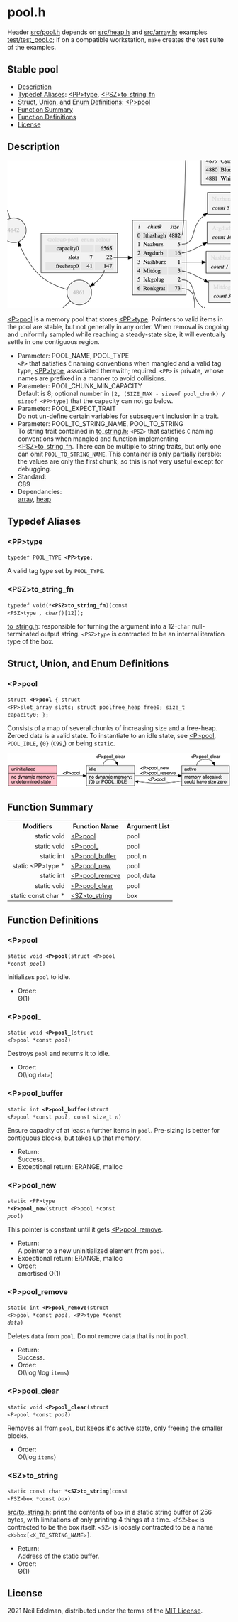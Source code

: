 # pool\.h #

Header [src/pool\.h](src/pool.h) depends on [src/heap\.h](src/heap.h) and [src/array\.h](src/array.h); examples [test/test\_pool\.c](test/test_pool.c); if on a compatible workstation, `make` creates the test suite of the examples\.

## Stable pool ##

 * [Description](#user-content-preamble)
 * [Typedef Aliases](#user-content-typedef): [&lt;PP&gt;type](#user-content-typedef-7560d92f), [&lt;PSZ&gt;to_string_fn](#user-content-typedef-8b890812)
 * [Struct, Union, and Enum Definitions](#user-content-tag): [&lt;P&gt;pool](#user-content-tag-8aba39cb)
 * [Function Summary](#user-content-summary)
 * [Function Definitions](#user-content-fn)
 * [License](#user-content-license)

## <a id = "user-content-preamble" name = "user-content-preamble">Description</a> ##

![Example of Pool](doc/pool.png)

[&lt;P&gt;pool](#user-content-tag-8aba39cb) is a memory pool that stores [&lt;PP&gt;type](#user-content-typedef-7560d92f)\. Pointers to valid items in the pool are stable, but not generally in any order\. When removal is ongoing and uniformly sampled while reaching a steady\-state size, it will eventually settle in one contiguous region\.



 * Parameter: POOL\_NAME, POOL\_TYPE  
   `<P>` that satisfies `C` naming conventions when mangled and a valid tag type, [&lt;PP&gt;type](#user-content-typedef-7560d92f), associated therewith; required\. `<PP>` is private, whose names are prefixed in a manner to avoid collisions\.
 * Parameter: POOL\_CHUNK\_MIN\_CAPACITY  
   Default is 8; optional number in `[2, (SIZE_MAX - sizeof pool_chunk) / sizeof <PP>type]` that the capacity can not go below\.
 * Parameter: POOL\_EXPECT\_TRAIT  
   Do not un\-define certain variables for subsequent inclusion in a trait\.
 * Parameter: POOL\_TO\_STRING\_NAME, POOL\_TO\_STRING  
   To string trait contained in [to\_string\.h](to_string.h); `<PSZ>` that satisfies `C` naming conventions when mangled and function implementing [&lt;PSZ&gt;to_string_fn](#user-content-typedef-8b890812)\. There can be multiple to string traits, but only one can omit `POOL_TO_STRING_NAME`\. This container is only partially iterable: the values are only the first chunk, so this is not very useful except for debugging\.
 * Standard:  
   C89
 * Dependancies:  
   [array](https://github.com/neil-edelman/array), [heap](https://github.com/neil-edelman/heap)


## <a id = "user-content-typedef" name = "user-content-typedef">Typedef Aliases</a> ##

### <a id = "user-content-typedef-7560d92f" name = "user-content-typedef-7560d92f">&lt;PP&gt;type</a> ###

<code>typedef POOL_TYPE <strong>&lt;PP&gt;type</strong>;</code>

A valid tag type set by `POOL_TYPE`\.



### <a id = "user-content-typedef-8b890812" name = "user-content-typedef-8b890812">&lt;PSZ&gt;to_string_fn</a> ###

<code>typedef void(*<strong>&lt;PSZ&gt;to_string_fn</strong>)(const &lt;PSZ&gt;type *, char(*)[12]);</code>

[to\_string\.h](to_string.h): responsible for turning the argument into a 12\-`char` null\-terminated output string\. `<PSZ>type` is contracted to be an internal iteration type of the box\.



## <a id = "user-content-tag" name = "user-content-tag">Struct, Union, and Enum Definitions</a> ##

### <a id = "user-content-tag-8aba39cb" name = "user-content-tag-8aba39cb">&lt;P&gt;pool</a> ###

<code>struct <strong>&lt;P&gt;pool</strong> { struct &lt;PP&gt;slot_array slots; struct poolfree_heap free0; size_t capacity0; };</code>

Consists of a map of several chunks of increasing size and a free\-heap\. Zeroed data is a valid state\. To instantiate to an idle state, see [&lt;P&gt;pool](#user-content-fn-8aba39cb), `POOL_IDLE`, `{0}` \(`C99`,\) or being `static`\.

![States.](doc/states.png)



## <a id = "user-content-summary" name = "user-content-summary">Function Summary</a> ##

<table>

<tr><th>Modifiers</th><th>Function Name</th><th>Argument List</th></tr>

<tr><td align = right>static void</td><td><a href = "#user-content-fn-8aba39cb">&lt;P&gt;pool</a></td><td>pool</td></tr>

<tr><td align = right>static void</td><td><a href = "#user-content-fn-f728a3fc">&lt;P&gt;pool_</a></td><td>pool</td></tr>

<tr><td align = right>static int</td><td><a href = "#user-content-fn-3579e316">&lt;P&gt;pool_buffer</a></td><td>pool, n</td></tr>

<tr><td align = right>static &lt;PP&gt;type *</td><td><a href = "#user-content-fn-e71c341a">&lt;P&gt;pool_new</a></td><td>pool</td></tr>

<tr><td align = right>static int</td><td><a href = "#user-content-fn-95972ccc">&lt;P&gt;pool_remove</a></td><td>pool, data</td></tr>

<tr><td align = right>static void</td><td><a href = "#user-content-fn-96f5dc51">&lt;P&gt;pool_clear</a></td><td>pool</td></tr>

<tr><td align = right>static const char *</td><td><a href = "#user-content-fn-b11709d3">&lt;SZ&gt;to_string</a></td><td>box</td></tr>

</table>



## <a id = "user-content-fn" name = "user-content-fn">Function Definitions</a> ##

### <a id = "user-content-fn-8aba39cb" name = "user-content-fn-8aba39cb">&lt;P&gt;pool</a> ###

<code>static void <strong>&lt;P&gt;pool</strong>(struct &lt;P&gt;pool *const <em>pool</em>)</code>

Initializes `pool` to idle\.

 * Order:  
   &#920;\(1\)




### <a id = "user-content-fn-f728a3fc" name = "user-content-fn-f728a3fc">&lt;P&gt;pool_</a> ###

<code>static void <strong>&lt;P&gt;pool_</strong>(struct &lt;P&gt;pool *const <em>pool</em>)</code>

Destroys `pool` and returns it to idle\.

 * Order:  
   &#927;\(\\log `data`\)




### <a id = "user-content-fn-3579e316" name = "user-content-fn-3579e316">&lt;P&gt;pool_buffer</a> ###

<code>static int <strong>&lt;P&gt;pool_buffer</strong>(struct &lt;P&gt;pool *const <em>pool</em>, const size_t <em>n</em>)</code>

Ensure capacity of at least `n` further items in `pool`\. Pre\-sizing is better for contiguous blocks, but takes up that memory\.

 * Return:  
   Success\.
 * Exceptional return: ERANGE, malloc  




### <a id = "user-content-fn-e71c341a" name = "user-content-fn-e71c341a">&lt;P&gt;pool_new</a> ###

<code>static &lt;PP&gt;type *<strong>&lt;P&gt;pool_new</strong>(struct &lt;P&gt;pool *const <em>pool</em>)</code>

This pointer is constant until it gets [&lt;P&gt;pool_remove](#user-content-fn-95972ccc)\.

 * Return:  
   A pointer to a new uninitialized element from `pool`\.
 * Exceptional return: ERANGE, malloc  
 * Order:  
   amortised O\(1\)




### <a id = "user-content-fn-95972ccc" name = "user-content-fn-95972ccc">&lt;P&gt;pool_remove</a> ###

<code>static int <strong>&lt;P&gt;pool_remove</strong>(struct &lt;P&gt;pool *const <em>pool</em>, &lt;PP&gt;type *const <em>data</em>)</code>

Deletes `data` from `pool`\. Do not remove data that is not in `pool`\.

 * Return:  
   Success\.
 * Order:  
   &#927;\(\\log \\log `items`\)




### <a id = "user-content-fn-96f5dc51" name = "user-content-fn-96f5dc51">&lt;P&gt;pool_clear</a> ###

<code>static void <strong>&lt;P&gt;pool_clear</strong>(struct &lt;P&gt;pool *const <em>pool</em>)</code>

Removes all from `pool`, but keeps it's active state, only freeing the smaller blocks\.

 * Order:  
   &#927;\(\\log `items`\)




### <a id = "user-content-fn-b11709d3" name = "user-content-fn-b11709d3">&lt;SZ&gt;to_string</a> ###

<code>static const char *<strong>&lt;SZ&gt;to_string</strong>(const &lt;PSZ&gt;box *const <em>box</em>)</code>

[src/to\_string\.h](src/to_string.h): print the contents of `box` in a static string buffer of 256 bytes, with limitations of only printing 4 things at a time\. `<PSZ>box` is contracted to be the box itself\. `<SZ>` is loosely contracted to be a name `<X>box[<X_TO_STRING_NAME>]`\.

 * Return:  
   Address of the static buffer\.
 * Order:  
   &#920;\(1\)






## <a id = "user-content-license" name = "user-content-license">License</a> ##

2021 Neil Edelman, distributed under the terms of the [MIT License](https://opensource.org/licenses/MIT)\.




